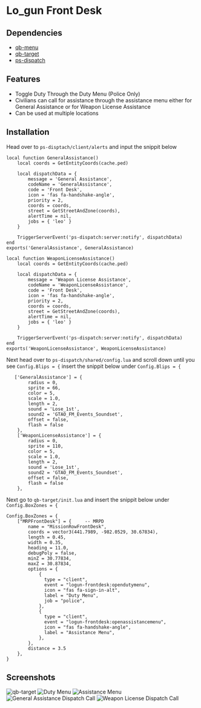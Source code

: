 # Lo_gun Front Desk

## Dependencies
- [qb-menu](https://github.com/qbcore-framework/qb-menu)
- [qb-target](https://github.com/qbcore-framework/qb-target)
- [ps-dispatch](https://github.com/project-sloth/ps-dispatch)
  
## Features
- Toggle Duty Through the Duty Menu (Police Only)
- Civilians can call for assistance through the assistance menu either for General Assistance or for Weapon License Assistance
- Can be used at multiple locations
  
## Installation
Head over to ``ps-disptach/client/alerts`` and input the snippit below
```
local function GeneralAssistance()
    local coords = GetEntityCoords(cache.ped)

    local dispatchData = {
        message = 'General Assistance',
        codeName = 'GeneralAssistance',
        code = 'Front Desk',
        icon = 'fas fa-handshake-angle',
        priority = 2,
        coords = coords,
        street = GetStreetAndZone(coords),
        alertTime = nil,
        jobs = { 'leo' }
    }

    TriggerServerEvent('ps-dispatch:server:notify', dispatchData)
end
exports('GeneralAssistance', GeneralAssistance)

local function WeaponLicenseAssistance()
    local coords = GetEntityCoords(cache.ped)

    local dispatchData = {
        message = 'Weapon License Assistance',
        codeName = 'WeaponLicenseAssistance',
        code = 'Front Desk',
        icon = 'fas fa-handshake-angle',
        priority = 2,
        coords = coords,
        street = GetStreetAndZone(coords),
        alertTime = nil,
        jobs = { 'leo' }
    }

    TriggerServerEvent('ps-dispatch:server:notify', dispatchData)
end
exports('WeaponLicenseAssistance', WeaponLicenseAssistance)
```

Next head over to ``ps-dispatch/shared/config.lua`` and scroll down until you see ``Config.Blips = {`` insert the snippit below under ``Config.Blips = {``
```
   ['GeneralAssistance'] = {
        radius = 0,
        sprite = 66,
        color = 5,
        scale = 1.0,
        length = 2,
        sound = 'Lose_1st',
        sound2 = 'GTAO_FM_Events_Soundset',
        offset = false,
        flash = false
    },
    ['WeaponLicenseAssistance'] = {
        radius = 0,
        sprite = 110,
        color = 5,
        scale = 1.0,
        length = 2,
        sound = 'Lose_1st',
        sound2 = 'GTAO_FM_Events_Soundset',
        offset = false,
        flash = false
    },
```

Next go to ``qb-target/init.lua`` and insert the snippit below under ``Config.BoxZones = {``
```
Config.BoxZones = {
	["MRPFrontDesk"] = {     -- MRPD                                                                    
        name = "MissionRowFrontDesk",
        coords = vector3(441.7989, -982.0529, 30.67834),
        length = 0.45,
        width = 0.35,
        heading = 11.0,
        debugPoly = false,
        minZ = 30.77834,
        maxZ = 30.87834,
        options = {
            {
              type = "client",
              event = "logun-frontdesk:opendutymenu",
              icon = "fas fa-sign-in-alt",
              label = "Duty Menu",
              job = "police",
            },
			{
              type = "client",
              event = "logun-frontdesk:openassistancemenu",
              icon = "fas fa-handshake-angle",
              label = "Assistance Menu",
            },
        },
        distance = 3.5
    },
}
```
## Screenshots
![qb-target](https://i.imgur.com/3FX8ter.png)
![Duty Menu](https://i.imgur.com/v6grBht.png)
![Assistance Menu](https://i.imgur.com/TjDzWj2.png)
![General Assistance Dispatch Call](https://i.imgur.com/1G4cwl5.png)
![Weapon License Dispatch Call](https://i.imgur.com/0KmkaqQ.png)
